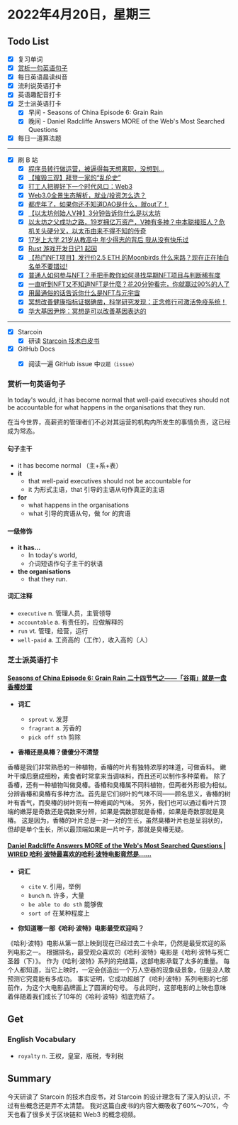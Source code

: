 # 2022年4月20日，星期三
## Todo List

- [x] 复习单词
- [x] [赏析一句英语句子](#赏析一句英语句子)
- [x] 每日英语晨读纠音
- [x] 流利说英语打卡
- [x] 英语趣配音打卡
- [x] 芝士派英语打卡
  - [x] 早间 - Seasons of China Episode 6: Grain Rain
  - [x] 晚间 - Daniel Radcliffe Answers MORE of the Web's Most Searched Questions
- [x] 每日一道算法题
--------
- [x] 刷 B 站
  - [x] [程序员转行做运营，被逼得每天想离职，没想到...](https://b23.tv/k2NCGgn)
  - [x] [【摧毁三观】拜登一家的“乱伦史”](https://b23.tv/mffctzj)
  - [x] [打工人把握好下一个时代风口：Web3](https://b23.tv/QbhRVuv)
  - [x] [Web3.0全景生态解析，就业/投资怎么选？](https://b23.tv/5LWl506)
  - [x] [都虎年了，如果你还不知道DAO是什么，就out了！](https://b23.tv/XnALYxu)
  - [x] [【以太坊创始人V神】3分钟告诉你什么是以太坊](https://b23.tv/tvFkXTj)
  - [x] [以太坊之父成功之路，19岁拥亿万资产，V神有多神？中本聪接班人？危机关头硬分叉，以太币由来不得不知的传奇](https://b23.tv/3zTGbJA)
  - [x] [17岁上大学 21岁从教高中 年少得志的背后 我从没有快乐过](https://b23.tv/xLMh4AX)
  - [x] [Rust 游戏开发日记1 起因](https://b23.tv/fbQ9y8u)
  - [x] [【热门NFT项目】发行价2.5 ETH 的Moonbirds 什么来路？现在正在抽白名单不要错过!](https://b23.tv/0jVPCHI)
  - [x] [普通人如何参与NFT？手把手教你如何寻找早期NFT项目与判断稀有度](https://b23.tv/DqRaPuy)
  - [x] [一直听到NFT又不知道NFT是什麼？花20分钟看完，你就赢过90%的人了](https://b23.tv/jKBYwnY)
  - [x] [用最通俗的话告诉你什么是NFT与元宇宙](https://b23.tv/8xpZYXw)
  - [x] [冥想改善健康指标证据确凿，科学研究发现：正念修行可激活免疫系统！](https://b23.tv/NHQWAwr)
  - [x] [华大基因尹烨：冥想是可以改善基因表达的](https://b23.tv/IfZkd55)
--------
- [x] Starcoin
  - [x] 研读 [Starcoin 技术白皮书](https://starcoin.org/zh/overview/technology_whitepaper/)
- [x] GitHub Docs
  - [x] 阅读一遍 GitHub issue 中`议题（issue）`


### 赏析一句英语句子

In today's would, it has become normal that well-paid executives should not be accountable for what happens in the organisations that they run.

在当今世界，高薪资的管理者们不必对其运营的机构内所发生的事情负责，这已经成为常态。

#### 句子主干

- it has become normal （主+系+表）
- **it**
  - that well-paid executives should not be accountable for
  - it 为形式主语，that 引导的主语从句作真正的主语
- **for**
  - what happens in the organisations
  - what 引导的宾语从句，做 for 的宾语

#### 一级修饰

- **it has...**
  - In today's world,
  - 介词短语作句子主干的状语
- **the organisations**
  - that they run.

#### 词汇注释

- `executive` n. 管理人员，主管领导
- `accountable` a. 有责任的，应做解释的
- `run` vt. 管理，经营，运行
- `well-paid` a. 工资高的（工作），收入高的（人）

### 芝士派英语打卡

#### [Seasons of China Episode 6: Grain Rain 二十四节气之——「谷雨」就是一盘香椿炒蛋](https://reading.baicizhan.com/h5/listen-movie.html?id=627&wxapp=mint_danni_ear#/home)

- **词汇**

  - `sprout` v. 发芽
  - `fragrant` a. 芳香的
  - `pick off sth` 剪除

- **香椿还是臭椿？傻傻分不清楚**

香椿是我们非常熟悉的一种植物，香椿的叶片有独特浓厚的味道，可做香料。
嫩叶干燥后磨成细粉，素食者时常拿来当调味料，而且还可以制作多种菜肴。
除了香椿，还有一种植物叫做臭椿。香椿和臭椿属不同科植物，但两者外形极为相似。
分辨香椿和臭椿有多种方法。首先是它们树叶的气味不同——顾名思义，香椿的树叶有香气，而臭椿的树叶则有一种难闻的气味。
另外，我们也可以通过看叶片顶端的嫩芽是奇数还是偶数来分辨，如果是偶数那就是香椿，如果是奇数那就是臭椿。
这是因为，香椿的叶片总是一对一对的生长，虽然臭椿叶片也是呈羽状的，但却是单个生长，所以最顶端如果是一片叶子，那就是臭椿无疑。

#### [Daniel Radcliffe Answers MORE of the Web's Most Searched Questions | WIRED 哈利·波特最喜欢的哈利·波特电影竟然是……](http://reading.baicizhan.com/h5/listen-movie.html?id=628&wxapp=mint_danni_ear#/home)

- **词汇**

  - `cite` v. 引用，举例
  - `bunch` n. 许多，大量
  - `be able to do sth` 能够做
  - `sort of` 在某种程度上

- **你知道哪一部《哈利·波特》电影最受欢迎吗？**

《哈利·波特》电影从第一部上映到现在已经过去二十余年，仍然是最受欢迎的系列电影之一。
根据排名，最受观众喜欢的《哈利·波特》电影是《哈利·波特与死亡圣器（下）》。
作为《哈利·波特》系列的完结篇，这部电影承载了太多的重量。
每个人都知道，当它上映时，一定会创造出一个万人空巷的现象级景象，但是没人敢预测它究竟能有多成功。
事实证明，它成功超越了《哈利·波特》系列电影的七部前作，为这个大电影品牌画上了圆满的句号。
与此同时，这部电影的上映也意味着伴随着我们成长了10年的《哈利·波特》彻底完结了。

## Get
### English Vocabulary

- `royalty` n. 王权，皇室，版税，专利税

## Summary

今天研读了 Starcoin 的技术白皮书，对 Starcoin 的设计理念有了深入的认识，不过有些概念还是弄不太清楚。
我对这篇白皮书的内容大概吸收了60%～70%，今天也看了很多关于区块链和 Web3 的概念视频。
